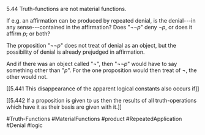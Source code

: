5.44 Truth-functions are not material functions.

If e.g. an affirmation can be produced by repeated denial, is the denial---in any sense---contained in the affirmation? Does "$¬¬ p$" deny $¬ p$, or does it affirm $p$; or both?

The proposition "$¬¬ p$" does not treat of denial as an object, but the possibility of denial is already prejudged in affirmation.

And if there was an object called "$¬$", then "$¬¬ p$" would have to say something other than "$p$". For the one proposition would then treat of $¬$, the other would not.

[[5.441 This disappearance of the apparent logical constants also occurs if]]

[[5.442 If a proposition is given to us then the results of all truth-operations which have it as their basis are given with it.]]

#Truth-Functions #MaterialFunctions #product #RepeatedApplication #Denial #logic 